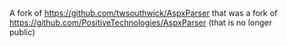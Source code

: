 A fork of https://github.com/twsouthwick/AspxParser that was a fork of https://github.com/PositiveTechnologies/AspxParser (that is no longer public)